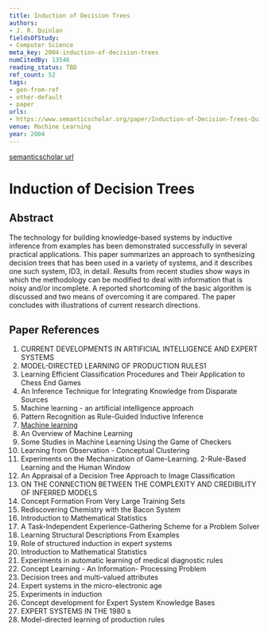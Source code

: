 ```yaml
---
title: Induction of Decision Trees
authors:
- J. R. Quinlan
fieldsOfStudy:
- Computer Science
meta_key: 2004-induction-of-decision-trees
numCitedBy: 13546
reading_status: TBD
ref_count: 52
tags:
- gen-from-ref
- other-default
- paper
urls:
- https://www.semanticscholar.org/paper/Induction-of-Decision-Trees-Quinlan/bcee7c85d237b79491a773ef51e746bbbcf48e35?sort=total-citations
venue: Machine Learning
year: 2004
---
```


[semanticscholar url](https://www.semanticscholar.org/paper/Induction-of-Decision-Trees-Quinlan/bcee7c85d237b79491a773ef51e746bbbcf48e35?sort=total-citations)

# Induction of Decision Trees

## Abstract

The technology for building knowledge-based systems by inductive inference from examples has been demonstrated successfully in several practical applications. This paper summarizes an approach to synthesizing decision trees that has been used in a variety of systems, and it describes one such system, ID3, in detail. Results from recent studies show ways in which the methodology can be modified to deal with information that is noisy and/or incomplete. A reported shortcoming of the basic algorithm is discussed and two means of overcoming it are compared. The paper concludes with illustrations of current research directions.

## Paper References

1. CURRENT DEVELOPMENTS IN ARTIFICIAL INTELLIGENCE AND EXPERT SYSTEMS
2. MODEL-DIRECTED LEARNING OF PRODUCTION RULES1
3. Learning Efficient Classification Procedures and Their Application to Chess End Games
4. An Inference Technique for Integrating Knowledge from Disparate Sources
5. Machine learning - an artificial intelligence approach
6. Pattern Recognition as Rule-Guided Inductive Inference
7. [Machine learning](1996-machine-learning)
8. An Overview of Machine Learning
9. Some Studies in Machine Learning Using the Game of Checkers
10. Learning from Observation - Conceptual Clustering
11. Experiments on the Mechanization of Game-Learning. 2-Rule-Based Learning and the Human Window
12. An Appraisal of a Decision Tree Approach to Image Classification
13. ON THE CONNECTION BETWEEN THE COMPLEXITY AND CREDIBILITY OF INFERRED MODELS
14. Concept Formation From Very Large Training Sets
15. Rediscovering Chemistry with the Bacon System
16. Introduction to Mathematical Statistics
17. A Task-Independent Experience-Gathering Scheme for a Problem Solver
18. Learning Structural Descriptions From Examples
19. Role of structured induction in expert systems
20. Introduction to Mathematical Statistics
21. Experiments in automatic learning of medical diagnostic rules
22. Concept Learning - An Information- Processing Problem
23. Decision trees and multi-valued attributes
24. Expert systems in the micro-electronic age
25. Experiments in induction
26. Concept development for Expert System Knowledge Bases
27. EXPERT SYSTEMS IN THE 1980 s
28. Model-directed learning of production rules
